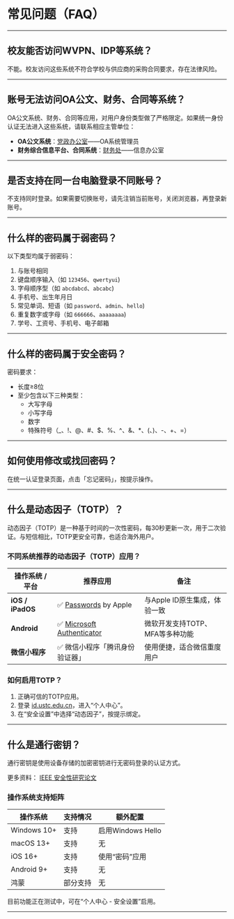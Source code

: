 # 常见问题（FAQ）

---

## 校友能否访问WVPN、IDP等系统？

不能。校友访问这些系统不符合学校与供应商的采购合同要求，存在法律风险。

---

## 账号无法访问OA公文、财务、合同等系统？

OA公文系统、财务、合同等应用，对用户身份类型做了严格限定。如果统一身份认证无法进入这些系统，请联系相应主管单位：

- **OA公文系统**：[党政办公室](https://po.ustc.edu.cn/14693/list.psp)——OA系统管理员
- **财务综合信息平台、合同系统**：[财务处](https://finance.ustc.edu.cn/gzry/list.psp)——信息办公室

---

## 是否支持在同一台电脑登录不同账号？

不支持同时登录。如果需要切换账号，请先注销当前账号，关闭浏览器，再登录新账号。

---

## 什么样的密码属于弱密码？

以下类型均属于弱密码：

1. 与账号相同
2. 键盘顺序输入（如 `123456`、`qwertyui`)
3. 字母顺序型（如 `abcdabcd`、`abcabc`)
4. 手机号、出生年月日
5. 常见单词、短语（如 `password`、`admin`、`hello`)
6. 重复数字或字母（如 `666666`、`aaaaaaaa`)
7. 学号、工资号、手机号、电子邮箱

---

## 什么样的密码属于安全密码？

密码要求：

- 长度≥8位
- 至少包含以下三种类型：
  - 大写字母
  - 小写字母
  - 数字
  - 特殊符号（_、!、@、#、$、%、^、&、*、(、)、-、+、=）

---

## 如何使用修改或找回密码？

在统一认证登录页面，点击「忘记密码」，按提示操作。

---

## 什么是动态因子（TOTP）？

动态因子（TOTP）是一种基于时间的一次性密码，每30秒更新一次，用于二次验证。与短信相比，TOTP更安全可靠，也适合海外用户。

### 不同系统推荐的动态因子（TOTP）应用？

| 操作系统 / 平台     | 推荐应用                                | 备注                                  |
|---------------------|-----------------------------------------|---------------------------------------|
| **iOS / iPadOS**    | ✅ [Passwords](https://apps.apple.com/us/app/passwords/id6473799789) by Apple | 与Apple ID原生集成，体验一致        |
| **Android**         | ✅ [Microsoft Authenticator](https://support.microsoft.com/zh-cn/account-billing/%E4%B8%8B%E8%BD%BDmicrosoft-authenticator-351498fc-850a-45da-b7b6-27e523b8702a) | 微软开发支持TOTP、MFA等多种功能              |
| **微信小程序**   | ✅ 微信小程序「腾讯身份验证器」           | 使用便捷，适合微信重度用户           |

### 如何启用TOTP？

1. 正确可信的TOTP应用。
2. 登录 [id.ustc.edu.cn](https://id.ustc.edu.cn)，进入“个人中心”。
3. 在“安全设置”中选择“动态因子”，按提示绑定。

---

## 什么是通行密钥？

通行密钥是使用设备存储的加密密钥进行无密码登录的认证方式。

更多资料：
[IEEE 安全性研究论文](https://doi.org/10.1109/SP46215.2023.10179454)

### 操作系统支持矩阵

| 操作系统     | 支持情况              | 额外配置               |
|--------------|-----------------------|------------------------|
| Windows 10+  | 支持                   | 启用Windows Hello      |
| macOS 13+    | 支持                   | 无                     |
| iOS 16+      | 支持                   | 使用“密码”应用         |
| Android 9+   | 支持                   | 无                     |
| 鸿蒙         | 部分支持               | 无                     |

目前功能正在测试中，可在“个人中心 - 安全设置”启用。

---